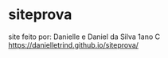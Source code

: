 # siteprova
site feito por: Danielle e Daniel da Silva 1ano C
 https://danielletrind.github.io/siteprova/
